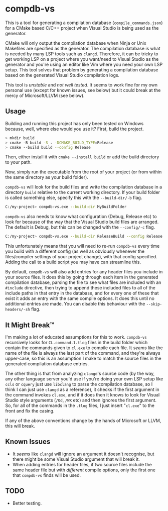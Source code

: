 # compdb-vs

This is a tool for generating a compilation database (`compile_commands.json`) for a CMake based C/C++ project when Visual Studio is being used as the generator.

CMake will only output the compilation database when Ninja or Unix Makefiles are specified as the generator. The compilation database is what is needed by many LSP tools such as `clangd`. Therefore, it can be tricky to get working LSP on a project where you want/need to Visual Studio as the generator and you're using an editor like Vim where you need your own LSP setup. This tool solves that problem by generating a compilation database based on the generated Visual Studio compilation logs.

This tool is _unstable_ and _not well tested_. It seems to work fine for my own personal use (except for known issues, see below) but it could break at the mercy of Microsoft/LLVM (see below).

## Usage

Building and running this project has only been tested on Windows because, well, where else would you use it? First, build the project.

```bash
> mkdir build
> cmake -B build -S . -DCMAKE_BUILD_TYPE=Release
> cmake --build build --config Release
```

Then, either install it with `cmake --install build` or add the build directory to your path.

Now, simply run the executable from the root of your project (or from within the same directory as your build folder).

`compdb-vs` will look for the build files and write the compilation database in a directory `build` relative to the current working directory. If your build folder is called something else, specify this with the `--build-dir/-b` flag.

```bash
C:/my-project> compdb-vs.exe --build-dir MyBuildFolder
```

`compdb-vs` also needs to know what configuration (Debug, Release etc) to look for because of the way that the Visual Studio build files are arranged. The default is Debug, but this can be changed with the `--config/-c` flag.

```bash
C:/my-project> compdb-vs.exe --build-dir ReleaseBuild --config Release
```

This unfortunately means that you will need to re-run `compdb-vs` every time you build with a different config (as well as obviously whenever the files/compiler settings of your project change), with that config specified. Adding the call to a build script you may have can streamline this.

By default, `compdb-vs` will also add entries for any header files you include in your source files. It does this by going through each item in the generated compilation database, parsing the file to see what files are included with an `#include` directive, then trying to append these included files to all of the include paths in that entry in the database, and for every one of these that exist it adds an entry with the same compile options. It does this until no additional entries are made. You can disable this behaviour with the `--skip-headers/-sh` flag.

## It Might Break™

I'm making a lot of educated assumptions for this to work. `compdb-vs` recursively looks for `CL.command.1.tlog` files in the build folder which contain the commands given to `cl.exe` to compile each file. It _seems_ like the name of the file is always the last part of the command, and they're always upper-case, so this is an assumption I make to match the source files in the generated compilation database entries.

The other thing is that from analyzing `clangd`'s source code (by the way, any other language server you'd use if you're doing your own LSP setup like `ccls` or `cquery` just use `libclang` to parse the compilation database, so I think I can just use `clangd` as a reference), it checks if the first argument in the command invokes `cl.exe`, and if it does then it knows to look for Visual Studio style arguments (`/Od`, `/WX` etc) and then ignores the first argument. So, for all of the commands in the `.tlog` files, I just insert "`cl.exe`" to the front and fix the casing.

If any of the above conventions change by the hands of Microsoft or LLVM, this will break.

## Known Issues
* It _seems_ like `clangd` will ignore an argument it doesn't recognise, but there might be some Visual Studio argument that will break it.
* When adding entries for header files, if two source files include the same header file but with _different_ compile options, only the first one that `compdb-vs` finds will be used.

## TODO
* Better testing.

